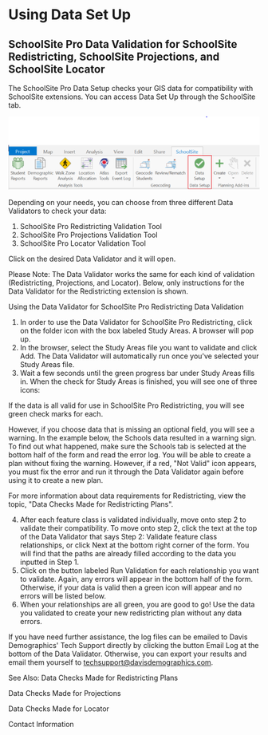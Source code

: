 # Using Data Set Up
## SchoolSite Pro Data Validation for SchoolSite Redistricting, SchoolSite Projections, and SchoolSite Locator
The SchoolSite Pro Data Setup checks your GIS data for compatibility with SchoolSite extensions. You can access Data Set Up through the SchoolSite tab.

<p align="center">
  <img src="datasetup.png">
</p>

Depending on your needs, you can choose from three different Data Validators to check your data:

1. SchoolSite Pro Redistricting Validation Tool
2. SchoolSite Pro Projections Validation Tool
3. SchoolSite Pro Locator Validation Tool
 

Click on the desired Data Validator and it will open.

 

Please Note: The Data Validator works the same for each kind of validation (Redistricting, Projections, and Locator). Below, only instructions for the Data Validator for the Redistricting extension is shown.

Using the Data Validator for SchoolSite Pro Redistricting Data Validation
1. In order to use the Data Validator for SchoolSite Pro Redistricting, click on the folder icon with the box labeled Study Areas. A browser will pop up.
2. In the browser, select the Study Areas file you want to validate and click Add. The Data Validator will automatically run once you've selected your Study Areas file.
3. Wait a few seconds until the green progress bar under Study Areas fills in. When the check for Study Areas is finished, you will see one of three icons:

If the data is all valid for use in SchoolSite Pro Redistricting, you will see green check marks for each.

However, if you choose data that is missing an optional field, you will see a warning. In the example below, the Schools data resulted in a warning sign. To find out what happened, make sure the Schools tab is selected at the bottom half of the form and read the error log. You will be able to create a plan without fixing the warning. However, if a red, "Not Valid" icon appears, you must fix the error and run it through the Data Validator again before using it to create a new plan.

For more information about data requirements for Redistricting, view the topic, "Data Checks Made for Redistricting Plans".

 

4. After each feature class is validated individually, move onto step 2 to validate their compatibility. To move onto step 2, click the text at the top of the Data Validator that says Step 2: Validate feature class relationships, or click Next at the bottom right corner of the form. You will find that the paths are already filled according to the data you inputted in Step 1.
5. Click on the button labeled Run Validation for each relationship you want to validate. Again, any errors will appear in the bottom half of the form. Otherwise, if your data is valid then a green icon will appear and no errors will be listed below.
6. When your relationships are all green, you are good to go! Use the data you validated to create your new redistricting plan without any data errors.

If you have need further assistance, the log files can be emailed to Davis Demographics' Tech Support directly by clicking the button Email Log at the bottom of the Data Validator. Otherwise, you can export your results and email them yourself to techsupport@davisdemographics.com.

See Also:
Data Checks Made for Redistricting Plans

Data Checks Made for Projections

Data Checks Made for Locator

Contact Information

 
 
